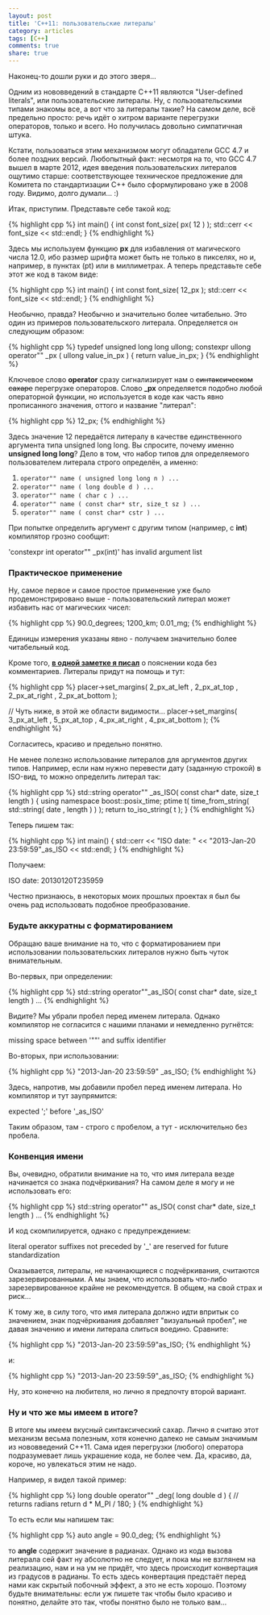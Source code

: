 ```yaml
---
layout: post
title: 'C++11: пользовательские литералы'
category: articles
tags: [C++]
comments: true
share: true
---
```


Наконец-то дошли руки и до этого зверя...

Одним из нововведений в стандарте C++11 являются "User-defined literals", или пользовательские литералы. Ну, с пользовательскими типами знакомы все, а вот что за литералы такие? На самом деле, всё предельно просто: речь идёт о хитром варианте перегрузки операторов, только и всего. Но получилась довольно симпатичная штука. 

Кстати, пользоваться этим механизмом могут обладатели GCC 4.7 и более поздних версий. Любопытный факт: несмотря на то, что GCC 4.7 вышел в марте 2012, идея введения пользовательских литералов ощутимо старше: соответствующее техническое предложение для Комитета по стандартизации C++ было сформулировано уже в 2008 году. Видимо, долго думали... :)

Итак, приступим. Представьте себе такой код:

{% highlight cpp %}
int main() {
    int const font_size( px( 12 ) );
    std::cerr << font_size << std::endl;
}
{% endhighlight %} 

Здесь мы используем функцию **px** для избавления от магического числа 12.0, ибо размер шрифта может быть не только в пикселях, но и, например, в пунктах (pt) или в миллиметрах. А теперь представьте себе этот же код в таком виде:

{% highlight cpp %}
int main() {
    int const font_size( 12_px );
    std::cerr << font_size << std::endl;
}
{% endhighlight %} 

Необычно, правда? Необычно и значительно более читабельно. Это один из примеров пользовательского литерала. Определяется он следующим образом:

{% highlight cpp %}
typedef unsigned long long ullong;
constexpr ullong operator"" _px ( ullong value_in_px ) {
    return value_in_px;
}
{% endhighlight %}

Ключевое слово **operator** сразу сигнализирует нам о <del>синтаксическом сахаре</del> перегрузке операторов. Слово **_px** определяется подобно любой операторной функции, но используется в коде как часть явно прописанного значения, оттого и название "литерал":

{% highlight cpp %}
12_px;
{% endhighlight %}

Здесь значение 12 передаётся литералу в качестве единственного аргумента типа unsigned long long. Вы спросите, почему именно **unsigned long long**? Дело в том, что набор типов для определяемого пользователем литерала строго определён, а именно:

<ol>
  <li><code>operator"" name ( unsigned long long n ) ...</code></li>
  <li><code>operator"" name ( long double d ) ...</code></li>
  <li><code>operator"" name ( char c ) ...</code></li>
  <li><code>operator"" name ( const char* str, size_t sz ) ...</code></li>
  <li><code>operator"" name ( const char* cstr ) ...</code></li>
</ol>

При попытке определить аргумент с другим типом (например, с **int**) компилятор грозно сообщит:

<bash>
'constexpr int operator"" _px(int)' has invalid argument list
</bash>

<h3>Практическое применение</h3>

Ну, самое первое и самое простое применение уже было продемонстрировано выше - пользовательский литерал может избавить нас от магических чисел:

{% highlight cpp %}
90.0_degrees;
1200_km;
0.01_mg;
{% endhighlight %}

Единицы измерения указаны явно - получаем значительно более читабельный код.

Кроме того, **<a href="http://dshevchenko.biz/ru/content/%D0%BF%D0%BE%D1%8F%D1%81%D0%BD%D0%B5%D0%BD%D0%B8%D0%B5-%D0%B1%D0%B5%D0%B7-%D0%BA%D0%BE%D0%BC%D0%BC%D0%B5%D0%BD%D1%82%D0%B0%D1%80%D0%B8%D0%B5%D0%B2-%D0%BF%D1%80%D0%B8%D0%BC%D0%B5%D1%80">в одной заметке я писал</a>** о пояснении кода без комментариев. Литералы придут на помощь и тут:

{% highlight cpp %}
placer->set_margins(   2_px_at_left
                     , 2_px_at_top
                     , 2_px_at_right
                     , 2_px_at_bottom );

// Чуть ниже, в этой же области видимости...
placer->set_margins(   3_px_at_left
                     , 5_px_at_top
                     , 4_px_at_right
                     , 4_px_at_bottom );
{% endhighlight %}

Согласитесь, красиво и предельно понятно.

Не менее полезно использование литералов для аргументов других типов. Например, если нам нужно перевести дату (заданную строкой) в ISO-вид, то можно определить литерал так:

{% highlight cpp %}
std::string operator"" _as_ISO( const char* date, size_t length ) {
    using namespace boost::posix_time;
    ptime t( time_from_string( std::string(   date
                                            , length ) ) );
    return to_iso_string( t );
}
{% endhighlight %}

Теперь пишем так:

{% highlight cpp %}
int main() {
    std::cerr << "ISO date: " 
              << "2013-Jan-20 23:59:59"_as_ISO 
              << std::endl;
}
{% endhighlight %}

Получаем:

<bash>
ISO date: 20130120T235959
</bash>

Честно признаюсь, в некоторых моих прошлых проектах я был бы очень рад использовать подобное преобразование.

<h3>Будьте аккуратны с форматированием</h3>

Обращаю ваше внимание на то, что с форматированием при использовании пользовательских литералов нужно быть чуток внимательным.

Во-первых, при определении:

{% highlight cpp %}
std::string operator""_as_ISO( const char* date, size_t length ) ...
{% endhighlight %}

Видите? Мы убрали пробел перед именем литерала. Однако компилятор не согласится с нашими планами и немедленно ругнётся:

<bash>
missing space between '""' and suffix identifier
</bash>

Во-вторых, при использовании:

{% highlight cpp %}
"2013-Jan-20 23:59:59" _as_ISO;
{% endhighlight %}

Здесь, напротив, мы добавили пробел перед именем литерала. Но компилятор и тут заупрямится:

<bash>
expected ';' before '_as_ISO'
</bash>

Таким образом, там - строго с пробелом, а тут - исключительно без пробела.

<h3>Конвенция имени</h3>

Вы, очевидно, обратили внимание на то, что имя литерала везде начинается со знака подчёркивания? На самом деле я могу и не использовать его:

{% highlight cpp %}
std::string operator"" as_ISO( const char* date, size_t length ) ...
{% endhighlight %}

И код скомпилируется, однако с предупреждением:

<bash>
literal operator suffixes not preceded by '_' are reserved for future standardization
</bash>

Оказывается, литералы, не начинающиеся с подчёркивания, считаются зарезервированными. А мы знаем, что использовать что-либо зарезервированное крайне не рекомендуется. В общем, на свой страх и риск...

К тому же, в силу того, что имя литерала должно идти впритык со значением, знак подчёркивания добавляет "визуальный пробел", не давая значению и имени литерала слиться воедино. Сравните:

{% highlight cpp %}
"2013-Jan-20 23:59:59"as_ISO;
{% endhighlight %}

и:

{% highlight cpp %}
"2013-Jan-20 23:59:59"_as_ISO;
{% endhighlight %}

Ну, это конечно на любителя, но лично я предпочту второй вариант.

<h3>Ну и что же мы имеем в итоге?</h3>

В итоге мы имеем вкусный синтаксический сахар. Лично я считаю этот механизм весьма полезным, хотя конечно далеко не самым значимым из нововведений C++11. Сама идея перегрузки (любого) оператора подразумевает лишь украшение кода, не более чем. Да, красиво, да, короче, но увлекаться этим не надо.

Например, я видел такой пример:

{% highlight cpp %}
long double operator"" _deg( long double d )
{ 
    // returns radians
    return d * M_PI / 180;
}
{% endhighlight %}

То есть если мы напишем так:

{% highlight cpp %}
auto angle = 90.0_deg;
{% endhighlight %}

то **angle** содержит значение в радианах. Однако из кода вызова литерала сей факт ну абсолютно не следует, и пока мы не взглянем на реализацию, нам и на ум не придёт, что здесь происходит конвертация из градусов в радианы. То есть здесь конвертация предстаёт перед нами как скрытый побочный эффект, а это не есть хорошо. Поэтому будьте внимательны: если уж пишете так чтобы было красиво и понятно, делайте это так, чтобы понятно было не только вам...
